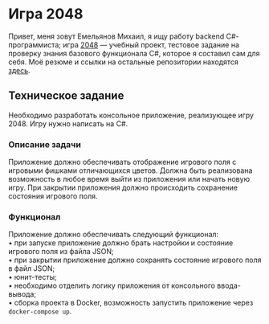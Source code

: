 # Игра 2048  
  
Привет, меня зовут Емельянов Михаил, я ищу работу backend C#-программиста; игра [2048](https://ru.wikipedia.org/wiki/2048_(%D0%B8%D0%B3%D1%80%D0%B0)) — учебный проект, тестовое задание на проверку знания базового функционала C#, которое я составил сам для себя. Моё резюме и ссылки на остальные репозитории находятся [здесь](https://github.com/amaargiru/coverletter).  
  
## Техническое задание  
  
Необходимо разработать консольное приложение, реализующее игру 2048. Игру нужно написать на C#. 
  
### Описание задачи  
  
Приложение должно обеспечивать отображение игрового поля с игровыми фишками отличающихся цветов. Должна быть реализована возможность в любое время выйти из приложения или начать новую игру. При закрытии приложения должно происходить сохранение состояния игрового поля.  
  
### Функционал  
  
Приложение должно обеспечивать следующий функционал:  
• при запуске приложение должно брать настройки и состояние игрового поля из файла JSON;  
• при закрытии приложение должно сохранять состояние игрового поля в файл JSON;  
• юнит-тесты;  
• необходимо отделить логику приложения от консольного ввода-вывода;  
• сборка проекта в Docker, возможность запустить приложение через `docker-compose up`.  
